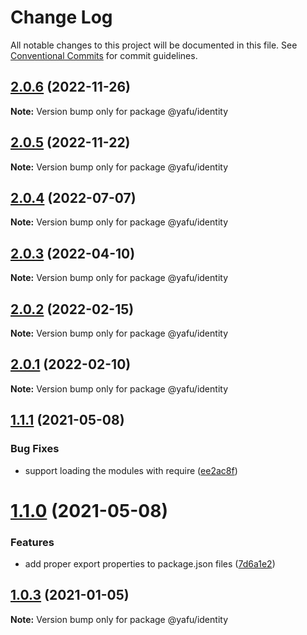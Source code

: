 # Change Log

All notable changes to this project will be documented in this file.
See [Conventional Commits](https://conventionalcommits.org) for commit guidelines.

## [2.0.6](https://github.com/TheLudd/yafu-mono/compare/@yafu/identity@2.0.5...@yafu/identity@2.0.6) (2022-11-26)

**Note:** Version bump only for package @yafu/identity





## [2.0.5](https://github.com/TheLudd/yafu-mono/compare/@yafu/identity@2.0.4...@yafu/identity@2.0.5) (2022-11-22)

**Note:** Version bump only for package @yafu/identity





## [2.0.4](https://github.com/TheLudd/yafu-mono/compare/@yafu/identity@2.0.3...@yafu/identity@2.0.4) (2022-07-07)

**Note:** Version bump only for package @yafu/identity





## [2.0.3](https://github.com/TheLudd/yafu-mono/compare/@yafu/identity@2.0.2...@yafu/identity@2.0.3) (2022-04-10)

**Note:** Version bump only for package @yafu/identity





## [2.0.2](https://github.com/TheLudd/yafu-mono/compare/@yafu/identity@2.0.1...@yafu/identity@2.0.2) (2022-02-15)

**Note:** Version bump only for package @yafu/identity





## [2.0.1](https://github.com/TheLudd/yafu-mono/compare/@yafu/identity@2.0.0...@yafu/identity@2.0.1) (2022-02-10)

**Note:** Version bump only for package @yafu/identity





## [1.1.1](https://github.com/TheLudd/yafu-mono/compare/@yafu/identity@1.1.0...@yafu/identity@1.1.1) (2021-05-08)


### Bug Fixes

* support loading the modules with require ([ee2ac8f](https://github.com/TheLudd/yafu-mono/commit/ee2ac8f9ff737bb3aad2fe6fda8c89c8d8e5c72c))





# [1.1.0](https://github.com/TheLudd/yafu-mono/compare/@yafu/identity@1.0.4...@yafu/identity@1.1.0) (2021-05-08)


### Features

* add proper export properties to package.json files ([7d6a1e2](https://github.com/TheLudd/yafu-mono/commit/7d6a1e2e24942281f93f66ded542ebcc5d1815a1))





## [1.0.3](https://github.com/TheLudd/yafu-mono/compare/@yafu/identity@1.0.2...@yafu/identity@1.0.3) (2021-01-05)

**Note:** Version bump only for package @yafu/identity
